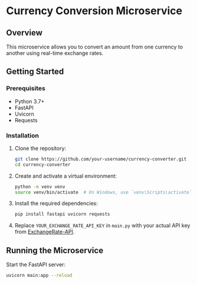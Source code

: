# Currency Conversion Microservice

## Overview

This microservice allows you to convert an amount from one currency to another using real-time exchange rates.

## Getting Started

### Prerequisites

- Python 3.7+
- FastAPI
- Uvicorn
- Requests

### Installation

1. Clone the repository:

    ```bash
    git clone https://github.com/your-username/currency-converter.git
    cd currency-converter
    ```

2. Create and activate a virtual environment:

    ```bash
    python -m venv venv
    source venv/bin/activate  # On Windows, use `venv\Scripts\activate`
    ```

3. Install the required dependencies:

    ```bash
    pip install fastapi uvicorn requests
    ```

4. Replace `YOUR_EXCHANGE_RATE_API_KEY` in `main.py` with your actual API key from [ExchangeRate-API](https://www.exchangerate-api.com).

## Running the Microservice

Start the FastAPI server:

```bash
uvicorn main:app --reload
